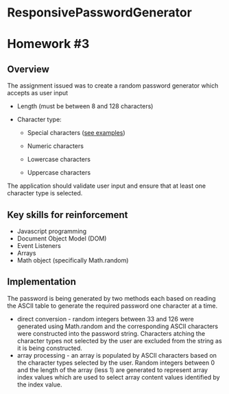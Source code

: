 # ResponsivePasswordGenerator
# Homework #3

## Overview
The assignment issued was to create a random password generator which accepts as user input
* Length (must be between 8 and 128 characters)

* Character type:

  * Special characters ([see examples](https://www.owasp.org/index.php/Password_special_characters))

  * Numeric characters

  * Lowercase characters

  * Uppercase characters

The application should validate user input and ensure that at least one character type is selected.


## Key skills for reinforcement
* Javascript programming
* Document Object Model (DOM)
* Event Listeners
* Arrays
* Math object (specifically Math.random)

## Implementation
The password is being generated by two methods each based on reading the ASCII table to generate the required password one character at a time.
* direct conversion - random integers between 33 and 126 were generated using Math.random and the corresponding ASCII characters were constructed into the  password string. Characters atching the character types not selected by the user are excluded from the string as it is being constructed.
* array processing - an array is populated by ASCII characters based on the character types selected by the user. Random integers between 0 and the length of the array (less 1) are generated to represent array index values which are used to select array content values identified by the index value.
